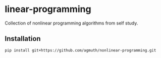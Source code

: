 # linear-programming
Collection of nonlinear programming algorithms from self study. 

## Installation
```{code}
pip install git+https://github.com/agmuth/nonlinear-programming.git
```
